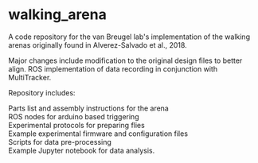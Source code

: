 # walking_arena
A code repository for the van Breugel lab's implementation of the walking arenas originally found in Alverez-Salvado et al., 2018.

Major changes include modification to the original design files to better align.  ROS implementation of data recording in conjunction with MultiTracker.  


Repository includes:

Parts list and assembly instructions for the arena <br /> 
ROS nodes for arduino based triggering<br />
Experimental protocols for preparing flies<br />
Example experimental firmware and configuration files<br />
Scripts for data pre-processing<br />
Example Jupyter notebook for data analysis.
